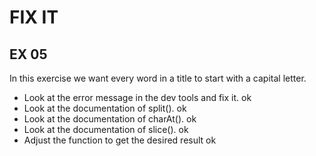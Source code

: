 # FIX IT
## EX 05
In this exercise we want every word in a title to start with a capital letter.
* Look at the error message in the dev tools and fix it.
  ok
* Look at the documentation of split().
  ok
* Look at the documentation of charAt().
  ok
* Look at the documentation of slice().
  ok
* Adjust the function to get the desired result
ok